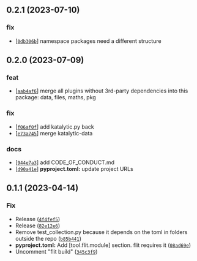 ## 0.2.1 (2023-07-10)
### fix
- [[`0db306b`](https://gitlab.com/katalytic/katalytic/commit/0db306b5d83c3cc07a688641a0dbcc88a4f14234)] namespace packages need a different structure


## 0.2.0 (2023-07-09)
### feat
- [[`aab4af6`](https://gitlab.com/katalytic/katalytic/commit/aab4af641604f014ba42b099eab7d1c1da153046)] merge all plugins without 3rd-party dependencies into this package: data, files, maths, pkg
### fix
- [[`f06af0f`](https://gitlab.com/katalytic/katalytic/commit/f06af0f2c3399bb46b1db0d8eb30c94715d81a31)] add katalytic.py back
- [[`e73a745`](https://gitlab.com/katalytic/katalytic/commit/e73a745b5662154a5c03c44762beca9ab9627296)] merge katalytic-data
### docs
- [[`944e7a3`](https://gitlab.com/katalytic/katalytic/commit/944e7a331971653ec921d6d485e223eea31c8a08)] add CODE_OF_CONDUCT.md
- [[`d90a41e`](https://gitlab.com/katalytic/katalytic/commit/d90a41ed481fb8cbc46d7ff87e882fcb2a0e64f6)] **pyproject.toml:** update project URLs


## 0.1.1 (2023-04-14)
### Fix
* Release ([`4f4fef5`](https://github.com/katalytic/katalytic/commit/4f4fef569b4e6e4f87e34c4a1d1b3212ec6961cc))
* Release ([`82e12e6`](https://github.com/katalytic/katalytic/commit/82e12e6542c4da66679f748304520f6ee130b45f))
* Remove test_collection.py because it depends on the toml in folders outside the repo ([`b85b441`](https://github.com/katalytic/katalytic/commit/b85b4410b75db3ce5ce139f68fba13a993aad6f1))
* **pyproject.toml:** Add [tool.flit.module] section. flit requires it ([`08ad69e`](https://github.com/katalytic/katalytic/commit/08ad69e7825396e85294e6d9a8a5e16ecb95282b))
* Uncomment "flit build" ([`345c3f9`](https://github.com/katalytic/katalytic/commit/345c3f904d199728d57a6da94f8244dea22b5849))


